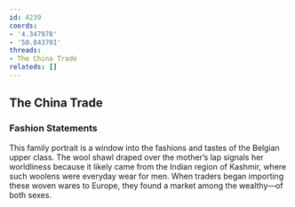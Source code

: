 ```yaml
---
id: 4239
coords:
- '4.347978'
- '50.843701'
threads:
- The China Trade
relateds: []
---
```


## The China Trade

### Fashion Statements

This family portrait is a window into the fashions and tastes of the Belgian upper class. The wool shawl draped over the mother’s lap signals her worldliness because it likely came from the Indian region of Kashmir, where such woolens were everyday wear for men. When traders began importing these woven wares to Europe, they found a market among the wealthy—of both sexes.

